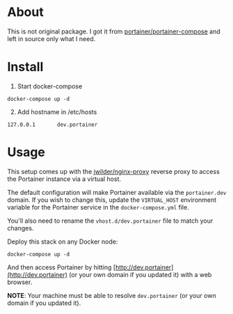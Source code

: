 # About

This is not original package. I got it from [portainer/portainer-compose](https://github.com/portainer/portainer-compose) and left in source only what I need.


# Install

1. Start docker-compose

```
docker-compose up -d
```

2. Add hostname in /etc/hosts

```
127.0.0.1       dev.portainer
```


# Usage

This setup comes up with the [jwilder/nginx-proxy](https://github.com/jwilder/nginx-proxy) reverse proxy to access the Portainer instance via a virtual host.

The default configuration will make Portainer available via the `portainer.dev` domain. If you wish to change this, update the `VIRTUAL_HOST` environment variable for the Portainer service in the `docker-compose.yml` file.

You'll also need to rename the `vhost.d/dev.portainer` file to match your changes.

Deploy this stack on any Docker node:

```
docker-compose up -d
```

And then access Portainer by hitting [http://dev.portainer](http://dev.portainer) (or your own domain if you updated it) with a web browser.

**NOTE**: Your machine must be able to resolve `dev.portainer` (or your own domain if you updated it).

